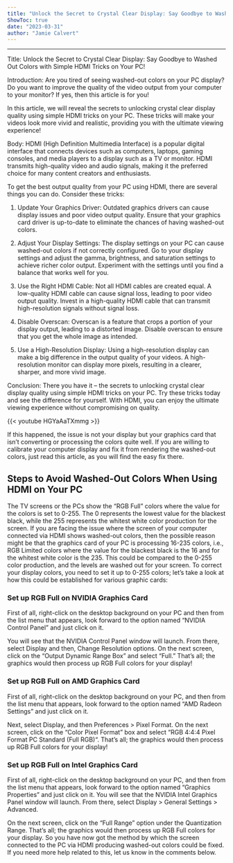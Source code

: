 ```yaml
---
title: "Unlock the Secret to Crystal Clear Display: Say Goodbye to Washed Out Colors with Simple HDMI Tricks on Your PC!"
ShowToc: true 
date: "2023-03-31"
author: "Jamie Calvert"
---
```

*****
Title: Unlock the Secret to Crystal Clear Display: Say Goodbye to Washed Out Colors with Simple HDMI Tricks on Your PC!


Introduction:
Are you tired of seeing washed-out colors on your PC display? Do you want to improve the quality of the video output from your computer to your monitor? If yes, then this article is for you!

In this article, we will reveal the secrets to unlocking crystal clear display quality using simple HDMI tricks on your PC. These tricks will make your videos look more vivid and realistic, providing you with the ultimate viewing experience!

Body:
HDMI (High Definition Multimedia Interface) is a popular digital interface that connects devices such as computers, laptops, gaming consoles, and media players to a display such as a TV or monitor. HDMI transmits high-quality video and audio signals, making it the preferred choice for many content creators and enthusiasts.

To get the best output quality from your PC using HDMI, there are several things you can do. Consider these tricks:

1. Update Your Graphics Driver:
Outdated graphics drivers can cause display issues and poor video output quality. Ensure that your graphics card driver is up-to-date to eliminate the chances of having washed-out colors.

2. Adjust Your Display Settings:
The display settings on your PC can cause washed-out colors if not correctly configured. Go to your display settings and adjust the gamma, brightness, and saturation settings to achieve richer color output. Experiment with the settings until you find a balance that works well for you.

3. Use the Right HDMI Cable:
Not all HDMI cables are created equal. A low-quality HDMI cable can cause signal loss, leading to poor video output quality. Invest in a high-quality HDMI cable that can transmit high-resolution signals without signal loss.

4. Disable Overscan:
Overscan is a feature that crops a portion of your display output, leading to a distorted image. Disable overscan to ensure that you get the whole image as intended.

5. Use a High-Resolution Display:
Using a high-resolution display can make a big difference in the output quality of your videos. A high-resolution monitor can display more pixels, resulting in a clearer, sharper, and more vivid image.

Conclusion:
There you have it – the secrets to unlocking crystal clear display quality using simple HDMI tricks on your PC. Try these tricks today and see the difference for yourself. With HDMI, you can enjoy the ultimate viewing experience without compromising on quality.

{{< youtube HGYaAaTXmmg >}} 



If this happened, the issue is not your display but your graphics card that isn’t converting or processing the colors quite well.
If you are willing to calibrate your computer display and fix it from rendering the washed-out colors, just read this article, as you will find the easy fix there.

 
## Steps to Avoid Washed-Out Colors When Using HDMI on Your PC


The TV screens or the PCs show the “RGB Full” colors where the value for the colors is set to 0-255. The 0 represents the lowest value for the blackest black, while the 255 represents the whitest white color production for the screen.
If you are facing the issue where the screen of your computer connected via HDMI shows washed-out colors, then the possible reason might be that the graphics card of your PC is processing 16-235 colors, i.e., RGB Limited colors where the value for the blackest black is the 16 and for the whitest white color is the 235.
This could be compared to the 0-255 color production, and the levels are washed out for your screen. To correct your display colors, you need to set it up to 0-255 colors; let’s take a look at how this could be established for various graphic cards:

 
### Set up RGB Full on NVIDIA Graphics Card


First of all, right-click on the desktop background on your PC and then from the list menu that appears, look forward to the option named “NVIDIA Control Panel” and just click on it.

You will see that the NVIDIA Control Panel window will launch. From there, select Display and then, Change Resolution options.
On the next screen, click on the “Output Dynamic Range Box” and select “Full.” That’s all; the graphics would then process up RGB Full colors for your display!

 
### Set up RGB Full on AMD Graphics Card


First of all, right-click on the desktop background on your PC, and then from the list menu that appears, look forward to the option named “AMD Radeon Settings” and just click on it.

Next, select Display, and then Preferences > Pixel Format. On the next screen, click on the “Color Pixel Format” box and select “RGB 4:4:4 Pixel Format PC Standard (Full RGB)“. That’s all; the graphics would then process up RGB Full colors for your display!

 
### Set up RGB Full on Intel Graphics Card


First of all, right-click on the desktop background on your PC, and then from the list menu that appears, look forward to the option named “Graphics Properties” and just click on it.
You will see that the NVIDIA Intel Graphics Panel window will launch. From there, select Display > General Settings > Advanced.

On the next screen, click on the “Full Range” option under the Quantization Range. That’s all; the graphics would then process up RGB Full colors for your display.
So you have now got the method by which the screen connected to the PC via HDMI producing washed-out colors could be fixed. If you need more help related to this, let us know in the comments below.





